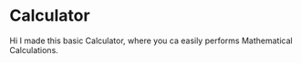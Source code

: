 # Calculator

Hi I made this basic Calculator, where you ca easily performs Mathematical Calculations.

